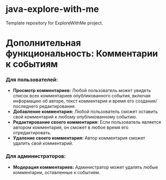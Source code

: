 # java-explore-with-me
Template repository for ExploreWithMe project.

# Дополнительная функциональность: Комментарии к событиям

### Для пользователей:

* **Просмотр комментариев:** Любой пользователь может увидеть список всех комментариев опубликованного события, включая информацию об авторе, текст комментария и время его создания/последнего редактирования.
* **Добавление комментария:** Любой пользователь сможет оставить свой комментарий к любому опубликованному событию.
* **Редактирование своего комментария:** Если пользователь является автором комментария, он сможет в любое время его отредактировать.
* **Удаление своего комментария:** Автор комментария сможет удалить свой комментарий.

### Для администраторов:

* **Модерация комментариев:** Администратор может удалять любые комментарии, оставленные к событиям.